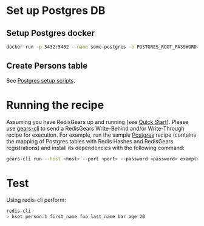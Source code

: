 # Set up Postgres DB

## Setup Postgres docker
```bash
docker run -p 5432:5432 --name some-postgres -e POSTGRES_ROOT_PASSWORD=my-secret-pw -d postgres:latest
```

## Create Persons table

See [Postgres setup scripts](../sbin/setup-postgres).

# Running the recipe
Assuming you have RedisGears up and running (see [Quick Start](https://oss.redislabs.com/redisgears/quickstart.html)). Please use <a href="https://github.com/RedisGears/gears-cli">gears-cli</a> to send a RedisGears Write-Behind and/or Write-Through recipe for execution. For example, run the sample [Postgres](example.py) recipe (contains the mapping of Postgres tables with Redis Hashes and RedisGears registrations) and install its dependencies with the following command:

```bash
gears-cli run --host <host> --port <port> --password <password> example.py --requirements requirements.txt
```

# Test
Using redis-cli perform:
```bash
redis-cli
> hset person:1 first_name foo last_name bar age 20
```
